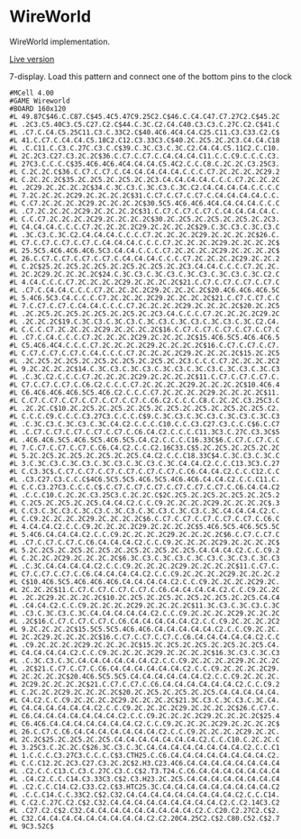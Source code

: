 WireWorld
=========

WireWorld implementation.

[Live version](http://wireworld-scinos.dotcloud.com/)

7-display. Load this pattern and connect one of the bottom pins to the clock

    #MCell 4.00
    #GAME Wireworld
    #BOARD 160x120
    #L 49.87C$46.C.C87.C$45.4C5.47C9.25C2.C$46.C.C4.C47.C7.27C2.C$45.2C
    #L .2C3.C5.40C3.C5.C27.C2.C$44.C.3C.C2.C4.C40.C3.C3.C.27C.C2.C$41.C
    #L .C7.C.C4.C5.25C11.C3.C.33C2.C$40.4C6.4C4.C4.C25.C11.C3.C33.C2.C$
    #L 41.C.C7.C.C4.C4.C5.18C2.C12.C3.33C3.C$40.2C.2C5.2C.2C3.C4.C4.C18
    #L .C.C11.C.C3.C.27C.C3.C.C$39.C.3C.C3.C.3C.C2.C4.C4.C5.11C2.C.C10.
    #L 2C.2C3.C27.C3.2C.2C$36.C.C7.C.C7.C.C4.C4.C4.C11.C.C.C9.C.C.C.C3.
    #L 27C3.C.C.C.C$35.4C6.4C6.4C4.C4.C4.C5.4C2.C.C.C8.C.2C.2C.C3.25C3.
    #L C.2C.2C.C$36.C.C7.C.C7.C.C4.C4.C4.C4.C4.C.C.C.C7.2C.2C.2C.2C29.2
    #L C.2C.2C.2C$35.2C.2C5.2C.2C5.2C.2C3.C4.C4.C4.C4.C.C.C.C7.2C.2C.2C
    #L .2C29.2C.2C.2C.2C$34.C.3C.C3.C.3C.C3.C.3C.C2.C4.C4.C4.C4.C.C.C.C
    #L 7.2C.2C.2C.2C29.2C.2C.2C.2C$31.C.C7.C.C7.C.C7.C.C4.C4.C4.C4.C.C.
    #L C.C7.2C.2C.2C.2C29.2C.2C.2C.2C$30.5C5.4C6.4C6.4C4.C4.C4.C4.C.C.C
    #L .C7.2C.2C.2C.2C29.2C.2C.2C.2C$31.C.C7.C.C7.C.C7.C.C4.C4.C4.C4.C.
    #L C.C.C7.2C.2C.2C.2C29.2C.2C.2C.2C$30.2C.2C5.2C.2C5.2C.2C5.2C.2C3.
    #L C4.C4.C4.C.C.C.C7.2C.2C.2C.2C29.2C.2C.2C.2C$29.C.3C.C3.C.3C.C3.C
    #L .3C.C3.C.3C.C2.C4.C4.C4.C.C.C.C7.2C.2C.2C.2C29.2C.2C.2C.2C$26.C.
    #L C7.C.C7.C.C7.C.C7.C.C4.C4.C4.C.C.C.C7.2C.2C.2C.2C29.2C.2C.2C.2C$
    #L 25.5C5.4C6.4C6.4C6.5C3.C4.C4.C.C.C.C7.2C.2C.2C.2C29.2C.2C.2C.2C$
    #L 26.C.C7.C.C7.C.C7.C.C7.C.C4.C4.C4.C.C.C.C7.2C.2C.2C.2C29.2C.2C.2
    #L C.2C$25.2C.2C5.2C.2C5.2C.2C5.2C.2C5.2C.2C3.C4.C4.C.C.C.C7.2C.2C.
    #L 2C.2C29.2C.2C.2C.2C$24.C.3C.C3.C.3C.C3.C.3C.C3.C.3C.C3.C.3C.C2.C
    #L 4.C4.C.C.C.C7.2C.2C.2C.2C29.2C.2C.2C.2C$21.C.C7.C.C7.C.C7.C.C7.C
    #L .C7.C.C4.C4.C.C.C.C7.2C.2C.2C.2C29.2C.2C.2C.2C$20.4C6.4C6.4C6.5C
    #L 5.4C6.5C3.C4.C.C.C.C7.2C.2C.2C.2C29.2C.2C.2C.2C$21.C.C7.C.C7.C.C
    #L 7.C.C7.C.C7.C.C4.C4.C.C.C.C7.2C.2C.2C.2C29.2C.2C.2C.2C$20.2C.2C5
    #L .2C.2C5.2C.2C5.2C.2C5.2C.2C5.2C.2C3.C4.C.C.C.C7.2C.2C.2C.2C29.2C
    #L .2C.2C.2C$19.C.3C.C3.C.3C.C3.C.3C.C3.C.3C.C3.C.3C.C3.C.3C.C2.C4.
    #L C.C.C.C7.2C.2C.2C.2C29.2C.2C.2C.2C$16.C.C7.C.C7.C.C7.C.C7.C.C7.C
    #L .C7.C.C4.C.C.C.C7.2C.2C.2C.2C29.2C.2C.2C.2C$15.4C6.5C5.4C6.4C6.5
    #L C5.4C6.4C4.C.C.C.C7.2C.2C.2C.2C29.2C.2C.2C.2C$16.C.C7.C.C7.C.C7.
    #L C.C7.C.C7.C.C7.C.C4.C.C.C.C7.2C.2C.2C.2C29.2C.2C.2C.2C$15.2C.2C5
    #L .2C.2C5.2C.2C5.2C.2C5.2C.2C5.2C.2C5.2C.2C3.C.C.C.C7.2C.2C.2C.2C2
    #L 9.2C.2C.2C.2C$14.C.3C.C3.C.3C.C3.C.3C.C3.C.3C.C3.C.3C.C3.C.3C.C3
    #L .C.3C.C2.C.C.C.C7.2C.2C.2C.2C29.2C.2C.2C.2C$11.C.C7.C.C7.C.C7.C.
    #L C7.C.C7.C.C7.C.C6.C2.C.C.C.C7.2C.2C.2C.2C29.2C.2C.2C.2C$10.4C6.4
    #L C6.4C6.4C6.4C6.5C5.4C6.C2.C.C.C.C7.2C.2C.2C.2C29.2C.2C.2C.2C$11.
    #L C.C7.C.C7.C.C7.C.C7.C.C7.C.C7.C.C6.C2.C.C.C.C8.C.2C.2C.C3.25C3.C
    #L .2C.2C.C$10.2C.2C5.2C.2C5.2C.2C5.2C.2C5.2C.2C5.2C.2C5.2C.2C5.C2.
    #L C.C.C.C9.C.C.C.C3.27C3.C.C.C.C$9.C.3C.C3.C.3C.C3.C.3C.C3.C.3C.C3
    #L .C.3C.C3.C.3C.C3.C.3C.C4.C2.C.C.C.C10.C.C.C3.C27.C3.C.C.C$6.C.C7
    #L .C.C7.C.C7.C.C7.C.C7.C.C7.C.C6.C4.C2.C.C.C.C11.3C3.C.27C.C3.3C$5
    #L .4C6.4C6.5C5.4C6.5C5.4C6.5C5.C4.C2.C.C.C.C16.33C$6.C.C7.C.C7.C.C
    #L 7.C.C7.C.C7.C.C7.C.C6.C4.C2.C.C.C2.16C33.C$5.2C.2C5.2C.2C5.2C.2C
    #L 5.2C.2C5.2C.2C5.2C.2C5.2C.2C5.C4.C2.C.C.C18.33C$4.C.3C.C3.C.3C.C
    #L 3.C.3C.C3.C.3C.C3.C.3C.C3.C.3C.C3.C.3C.C4.C4.C2.C.C.C13.3C3.C.27
    #L C.C3.3C$.C.C7.C.C7.C.C7.C.C7.C.C7.C.C7.C.C6.C4.C4.C2.C.C.C12.C.C
    #L .C3.C27.C3.C.C.C$4C6.5C5.5C5.4C6.5C5.4C6.4C6.C4.C4.C2.C.C.C11.C.
    #L C.C.C3.27C3.C.C.C.C$.C.C7.C.C7.C.C7.C.C7.C.C7.C.C7.C.C6.C4.C4.C2
    #L .C.C.C10.C.2C.2C.C3.25C3.C.2C.2C.C$2C.2C5.2C.2C5.2C.2C5.2C.2C5.2
    #L C.2C5.2C.2C5.2C.2C5.C4.C4.C2.C.C.C9.2C.2C.2C.2C29.2C.2C.2C.2C$.3
    #L C.C3.C.3C.C3.C.3C.C3.C.3C.C3.C.3C.C3.C.3C.C3.C.3C.C4.C4.C4.C2.C.
    #L C.C9.2C.2C.2C.2C29.2C.2C.2C.2C$6.C.C7.C.C7.C.C7.C.C7.C.C7.C.C6.C
    #L 4.C4.C4.C2.C.C.C9.2C.2C.2C.2C29.2C.2C.2C.2C$5.4C6.5C5.4C6.5C5.5C
    #L 5.4C6.C4.C4.C4.C2.C.C.C9.2C.2C.2C.2C29.2C.2C.2C.2C$6.C.C7.C.C7.C
    #L .C7.C.C7.C.C7.C.C6.C4.C4.C4.C2.C.C.C9.2C.2C.2C.2C29.2C.2C.2C.2C$
    #L 5.2C.2C5.2C.2C5.2C.2C5.2C.2C5.2C.2C5.2C.2C5.C4.C4.C4.C2.C.C.C9.2
    #L C.2C.2C.2C29.2C.2C.2C.2C$6.3C.C3.C.3C.C3.C.3C.C3.C.3C.C3.C.3C.C3
    #L .C.3C.C4.C4.C4.C4.C2.C.C.C9.2C.2C.2C.2C29.2C.2C.2C.2C$11.C.C7.C.
    #L C7.C.C7.C.C7.C.C6.C4.C4.C4.C4.C2.C.C.C9.2C.2C.2C.2C29.2C.2C.2C.2
    #L C$10.4C6.5C5.4C6.4C6.4C6.C4.C4.C4.C4.C2.C.C.C9.2C.2C.2C.2C29.2C.
    #L 2C.2C.2C$11.C.C7.C.C7.C.C7.C.C7.C.C6.C4.C4.C4.C4.C2.C.C.C9.2C.2C
    #L .2C.2C29.2C.2C.2C.2C$10.2C.2C5.2C.2C5.2C.2C5.2C.2C5.2C.2C5.C4.C4
    #L .C4.C4.C2.C.C.C9.2C.2C.2C.2C29.2C.2C.2C.2C$11.3C.C3.C.3C.C3.C.3C
    #L .C3.C.3C.C3.C.3C.C4.C4.C4.C4.C4.C2.C.C.C9.2C.2C.2C.2C29.2C.2C.2C
    #L .2C$16.C.C7.C.C7.C.C7.C.C6.C4.C4.C4.C4.C4.C2.C.C.C9.2C.2C.2C.2C2
    #L 9.2C.2C.2C.2C$15.5C5.5C5.4C6.4C6.C4.C4.C4.C4.C4.C2.C.C.C9.2C.2C.
    #L 2C.2C29.2C.2C.2C.2C$16.C.C7.C.C7.C.C7.C.C6.C4.C4.C4.C4.C4.C2.C.C
    #L .C9.2C.2C.2C.2C29.2C.2C.2C.2C$15.2C.2C5.2C.2C5.2C.2C5.2C.2C5.C4.
    #L C4.C4.C4.C4.C2.C.C.C9.2C.2C.2C.2C29.2C.2C.2C.2C$16.3C.C3.C.3C.C3
    #L .C.3C.C3.C.3C.C4.C4.C4.C4.C4.C4.C2.C.C.C9.2C.2C.2C.2C29.2C.2C.2C
    #L .2C$21.C.C7.C.C7.C.C6.C4.C4.C4.C4.C4.C4.C2.C.C.C9.2C.2C.2C.2C29.
    #L 2C.2C.2C.2C$20.4C6.5C5.5C5.C4.C4.C4.C4.C4.C4.C2.C.C.C9.2C.2C.2C.
    #L 2C29.2C.2C.2C.2C$21.C.C7.C.C7.C.C6.C4.C4.C4.C4.C4.C4.C2.C.C.C9.2
    #L C.2C.2C.2C29.2C.2C.2C.2C$20.2C.2C5.2C.2C5.2C.2C5.C4.C4.C4.C4.C4.
    #L C4.C2.C.C.C9.2C.2C.2C.2C29.2C.2C.2C.2C$21.3C.C3.C.3C.C3.C.3C.C4.
    #L C4.C4.C4.C4.C4.C4.C2.C.C.C9.2C.2C.2C.2C29.2C.2C.2C.2C$26.C.C7.C.
    #L C6.C4.C4.C4.C4.C4.C4.C4.C2.C.C.C9.2C.2C.2C.2C29.2C.2C.2C.2C$25.4
    #L C6.4C6.C4.C4.C4.C4.C4.C4.C4.C2.C.C.C9.2C.2C.2C.2C29.2C.2C.2C.2C$
    #L 26.C.C7.C.C6.C4.C4.C4.C4.C4.C4.C4.C2.C.C.C9.2C.2C.2C.2C29.2C.2C.
    #L 2C.2C$25.2C.2C5.2C.2C5.C4.C4.C4.C4.C4.C4.C4.C2.C.C.C10.C.2C.2C.C
    #L 3.25C3.C.2C.2C.C$26.3C.C3.C.3C.C4.C4.C4.C4.C4.C4.C4.C4.C2.C.C.C1
    #L 1.C.C.C.C3.27C3.C.C.C.C$3.CTH25.C.C6.C4.C4.C4.C4.C4.C4.C4.C4.C2.
    #L C.C.C12.2C.2C3.C27.C3.2C.2C$2.H3.C23.4C6.C4.C4.C4.C4.C4.C4.C4.C4
    #L .C2.C.C.C13.C.C3.C.27C.C3.C.C$2.T3.T24.C.C6.C4.C4.C4.C4.C4.C4.C4
    #L .C4.C2.C.C.C14.C3.33C3.C$2.C3.H23.2C.2C5.C4.C4.C4.C4.C4.C4.C4.C4
    #L .C2.C.C.C14.C2.C33.C2.C$3.HTC25.3C.C4.C4.C4.C4.C4.C4.C4.C4.C4.C2
    #L .C.C.C14.C.C.33C2.C$2.C32.C4.C4.C4.C4.C4.C4.C4.C4.C4.C2.C.C.C14.
    #L C.C2.C.27C.C2.C$2.C32.C4.C4.C4.C4.C4.C4.C4.C4.C4.C2.C.C2.14C3.C2
    #L .C27.C2.C$2.C32.C4.C4.C4.C4.C4.C4.C4.C4.C4.C2.C.C20.C2.27C2.C$2.
    #L C32.C4.C4.C4.C4.C4.C4.C4.C4.C4.C2.C2.20C4.25C2.C$2.C80.C52.C$2.7
    #L 9C3.52C$